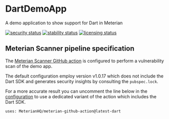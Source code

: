 # DartDemoApp
A demo application to show support for Dart in Meterian


[![security status](https://www.meterian.io/badge/pb/39a141e3-c78c-4e87-ab3e-43554a6e612b/security?branch=main)](https://www.meterian.io/projects/?pid=39a141e3-c78c-4e87-ab3e-43554a6e612b)
[![stability status](https://www.meterian.io/badge/pb/39a141e3-c78c-4e87-ab3e-43554a6e612b/stability?branch=main)](https://www.meterian.io/projects/?pid=39a141e3-c78c-4e87-ab3e-43554a6e612b)
[![licensing status](https://www.meterian.io/badge/pb/39a141e3-c78c-4e87-ab3e-43554a6e612b/licensing?branch=main)](https://www.meterian.io/projects/?pid=39a141e3-c78c-4e87-ab3e-43554a6e612b)




## Meterian Scanner pipeline specification

The [Meterian Scanner GitHub action](https://github.com/MeterianHQ/meterian-github-action) is configured to perform a vulnerability scan of the demo app.

The default configuration employ version v1.0.17 which does not include the Dart SDK and generates security insights by consulting the `pubspec.lock`.

For a more accurate result you can uncomment the line below in the [configuration](.github/workflows/main.yml) to use a dedicated variant of the action which includes the Dart SDK.

```
uses: MeterianHQ/meterian-github-action@latest-dart
```
